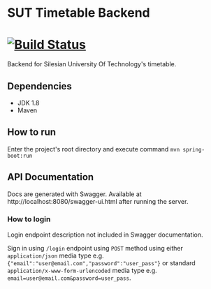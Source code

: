 SUT Timetable Backend
===
[![Build Status](https://travis-ci.org/BetterSUTTimetable/timetable-backend.svg?branch=develop)](https://travis-ci.org/BetterSUTTimetable/timetable-backend)
===
Backend for Silesian University Of Technology's timetable. 

Dependencies
---
* JDK 1.8
* Maven

How to run
---
Enter the project's root directory and execute command
`mvn spring-boot:run`

API Documentation
---
Docs are generated with Swagger. Available at http://localhost:8080/swagger-ui.html 
after running the server.

### How to login
Login endpoint description not included in Swagger documentation. 

Sign in using `/login` endpoint using `POST`
method using either `application/json` media type e.g. `{"email":"user@email.com","password":"user_pass"}`
or standard `application/x-www-form-urlencoded` media type e.g. `email=user@email.com&password=user_pass`.
